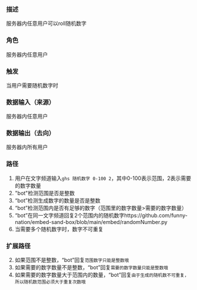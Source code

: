 ### 描述

服务器内任意用户可以roll随机数字

### 角色

服务器内任意用户

### 触发

当用户需要随机数字时

### 数据输入（来源）

服务器内任意用户

### 数据输出（去向）

服务器内所有用户

### 路径

1. 用户在文字频道输入```ghs 随机数字 0-100 2```，其中0-100表示范围，2表示需要的数字数量
2. "bot"检测范围是否是整数
3. “bot”检测生成数字的数量是否是整数
4. “bot”检测范围内是否有足够的数字（范围里的数字数量>需要的数字数量）
5. “bot”在同一文字频道回复2个范围内的随机数字https://github.com/funny-nation/embed-sand-box/blob/main/embed/randomNumber.py
6. 当需要多个随机数字时，数字不可重复

### 扩展路径

2. 如果范围不是整数，“bot”回复```范围数字只能是整数哦```
3. 如果需要的数字数量不是整数，“bot”回复```需要的数字数量只能是整数哦```
4. 如果需要的数字数量大于范围内的数量，“bot”回复```由于生成的随机数不可重复，所以随机数范围必须大于重复次数哦```

